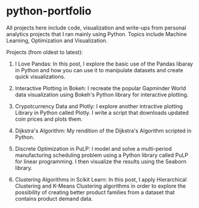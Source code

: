 # python-portfolio
All projects here include code, visualization and write-ups from personal analytics projects that I ran mainly using Python. Topics include Machine Learning, Optimization and Visualization.

Projects (from oldest to latest): 

1. I Love Pandas: In this post, I explore the basic use of the Pandas libaray in Python and how you can use it to manipulate                     datasets and create quick visualizations.

2. Interactive Plotting in Bokeh: I recreate the popular Gapminder World data visualization using Bokeh's Python library for                                     interactive plotting.

3. Crypotcurrency Data and Plotly: I explore another intractive plotting Library in Python called Plotly. I write a script                                        that downloads updated coin prices and plots them.

4. Dijkstra's Algorithm: My rendition of the Dijkstra's Algorithm scripted in Python.

5. Discrete Optimization in PuLP: I model and solve a multi-period manufacturing scheduling problem using a Python library                                       called PuLP for linear programming. I then visualize the results using the Seaborn library.

6. Clustering Algorithms in Scikit Learn: In this post, I apply Hierarchical Clustering and K-Means Clustering algorithms in                                             order to explore the possibility of creating better product families from a dataset                                           that contains product demand data.
